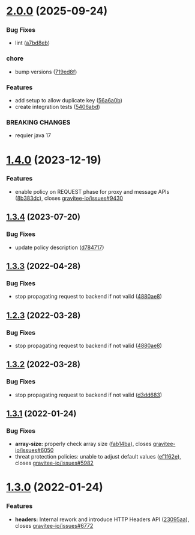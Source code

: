 # [2.0.0](https://github.com/gravitee-io/gravitee-policy-json-threat-protection/compare/1.4.0...2.0.0) (2025-09-24)


### Bug Fixes

* lint ([a7bd8eb](https://github.com/gravitee-io/gravitee-policy-json-threat-protection/commit/a7bd8ebb3ec8aef32e6638cd742094733bccfb56))


### chore

* bump versions ([719ed8f](https://github.com/gravitee-io/gravitee-policy-json-threat-protection/commit/719ed8f5216d588236f3fdae1103921a2fff9a46))


### Features

* add setup to allow duplicate key ([56a6a0b](https://github.com/gravitee-io/gravitee-policy-json-threat-protection/commit/56a6a0bc2ff11adb49e995789090ac4b19eaf7dc))
* create integration tests ([5406abd](https://github.com/gravitee-io/gravitee-policy-json-threat-protection/commit/5406abde09d0a2e57de29ec95b95ecf441750199))


### BREAKING CHANGES

* requier java 17

# [1.4.0](https://github.com/gravitee-io/gravitee-policy-json-threat-protection/compare/1.3.4...1.4.0) (2023-12-19)


### Features

* enable policy on REQUEST phase for proxy and message APIs ([8b383dc](https://github.com/gravitee-io/gravitee-policy-json-threat-protection/commit/8b383dcbe32052b3d9ae6865ca5deabc58429649)), closes [gravitee-io/issues#9430](https://github.com/gravitee-io/issues/issues/9430)

## [1.3.4](https://github.com/gravitee-io/gravitee-policy-json-threat-protection/compare/1.3.3...1.3.4) (2023-07-20)


### Bug Fixes

* update policy description ([d784717](https://github.com/gravitee-io/gravitee-policy-json-threat-protection/commit/d78471710e1a8412df2d013868b3396347caf482))

## [1.3.3](https://github.com/gravitee-io/gravitee-policy-json-threat-protection/compare/1.3.2...1.3.3) (2022-04-28)


### Bug Fixes

* stop propagating request to backend if not valid ([4880ae8](https://github.com/gravitee-io/gravitee-policy-json-threat-protection/commit/4880ae861d97d5e4dab46d43944c800e917f3132))

## [1.2.3](https://github.com/gravitee-io/gravitee-policy-json-threat-protection/compare/1.2.2...1.2.3) (2022-03-28)


### Bug Fixes

* stop propagating request to backend if not valid ([4880ae8](https://github.com/gravitee-io/gravitee-policy-json-threat-protection/commit/4880ae861d97d5e4dab46d43944c800e917f3132))

## [1.3.2](https://github.com/gravitee-io/gravitee-policy-json-threat-protection/compare/1.3.1...1.3.2) (2022-03-28)


### Bug Fixes

* stop propagating request to backend if not valid ([d3dd683](https://github.com/gravitee-io/gravitee-policy-json-threat-protection/commit/d3dd683e016e44200e332c68829e1b5dc80f767a))

## [1.3.1](https://github.com/gravitee-io/gravitee-policy-json-threat-protection/compare/1.3.0...1.3.1) (2022-01-24)


### Bug Fixes

* **array-size:** properly check array size ([fab14ba](https://github.com/gravitee-io/gravitee-policy-json-threat-protection/commit/fab14ba776cf4077d38afdfaeaa53f51dcf6ee19)), closes [gravitee-io/issues#6050](https://github.com/gravitee-io/issues/issues/6050)
* threat protection policies: unable to adjust default values ([ef1f62e](https://github.com/gravitee-io/gravitee-policy-json-threat-protection/commit/ef1f62e65ccbeca3ccd6ed9a9489afbaca1dedb6)), closes [gravitee-io/issues#5982](https://github.com/gravitee-io/issues/issues/5982)

# [1.3.0](https://github.com/gravitee-io/gravitee-policy-json-threat-protection/compare/1.2.0...1.3.0) (2022-01-24)


### Features

* **headers:** Internal rework and introduce HTTP Headers API ([23095aa](https://github.com/gravitee-io/gravitee-policy-json-threat-protection/commit/23095aab51973e1ad56b9491878ed3a5c2947703)), closes [gravitee-io/issues#6772](https://github.com/gravitee-io/issues/issues/6772)

